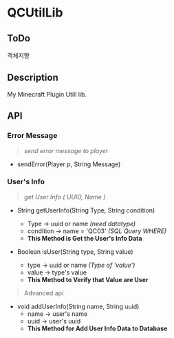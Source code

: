 # QCUtilLib

## ToDo
객체지향 

## Description
My Minecraft Plugin Utill lib.


## API

### Error Message
> *send error message to player*

- sendError(Player p, String Message)


### User's Info
> *get User Info ( UUID, Name )*

- String getUserInfo(String Type, String condition)
  - Type -> uuid or name  *(need datatype)*
  - condition -> name = 'QC03'  *(SQL Query WHERE)*
  - **This Method is Get the User's Info Data**
 
- Boolean isUser(String type, String value)
  - type -> uuid or name  *(Type of 'value')*
  - value -> type's value
  - **This Method to Verify that Value are User**

> Advanced api

- void addUserInfo(String name, String uuid)
  - name -> user's name
  - uuid -> user's uuid
  - **This Method for Add User Info Data to Database**
  
